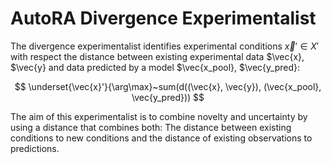 # AutoRA Divergence Experimentalist

The divergence experimentalist identifies experimental conditions $\vec{x}' \in X'$ with respect the
distance between existing experimental data $\vec{x}, $\vec{y} and data predicted by a model 
$\vec{x_pool}, $\vec{y_pred}:

$$
\underset{\vec{x}'}{\arg\max}~sum(d((\vec{x}, \vec{y}), (\vec{x_pool}, \vec{y_pred}))
$$

The aim of this experimentalist is to combine novelty and uncertainty by using a distance that
combines both: The distance between existing conditions to new conditions and the distance of 
existing observations to predictions.
